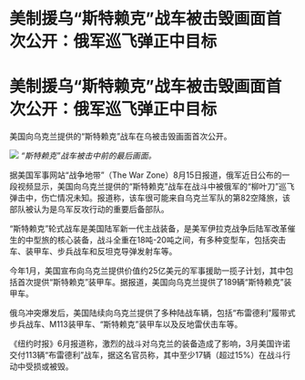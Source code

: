 # 美制援乌“斯特赖克”战车被击毁画面首次公开：俄军巡飞弹正中目标

# 美制援乌“斯特赖克”战车被击毁画面首次公开：俄军巡飞弹正中目标

美国向乌克兰提供的“斯特赖克”战车在乌被击毁画面首次公开。

![](https://inews.gtimg.com/newsapp_bt/0/15816858728/1000)
_“斯特赖克”战车被击中前的最后画面。_

据美国军事网站“战争地带”（The War
Zone）8月15日报道，俄军近日公布的一段视频显示，美国向乌克兰提供的“斯特赖克”战车在战斗中被俄军的“柳叶刀”巡飞弹击中，伤亡情况未知。报道称，该车很可能来自乌克兰军队的第82空降旅，该部队被认为是乌军反攻行动的重要后备部队。

“斯特赖克”轮式战车是美国陆军新一代主战装备，是美军伊拉克战争后陆军改革催生的中型旅的核心装备，战斗全重在18吨-20吨之间，有多种变型车，包括突击车、装甲车、步兵战车和反坦克导弹发射车等。

今年1月，美国宣布向乌克兰提供价值约25亿美元的军事援助一揽子计划，其中包括首次提供“斯特赖克”装甲车。据报道，美国向乌克兰提供了189辆“斯特赖克”装甲车。

俄乌冲突爆发后，美国陆续向乌克兰提供了多种陆战车辆，包括“布雷德利”履带式步兵战车、M113装甲车、“斯特赖克”装甲车以及反地雷伏击车等。

《纽约时报》6月报道称，激烈的战斗对乌克兰的装备造成了影响，3月美国许诺交付113辆“布雷德利”战车，据这名官员称，其中至少17辆（超过15%）在战斗行动中受损或被毁。

